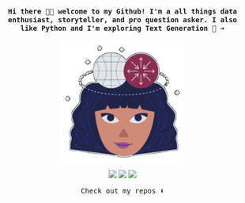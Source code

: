 <h4 align="center"><samp> Hi there 👋🏼 welcome to my Github! I'm a all things data enthusiast, storyteller, and pro question asker. I also like Python and I'm exploring Text Generation 🐍 ➿️ </samp></h4> 

<p align="center"> <img width="250" src="media_9000003.gif"> </p> 
<p align="center"> <a href= "https://instagram.com/insert.data"><img src="https://img.icons8.com/fluency-systems-regular/36/null/instagram-new--v1.png"/></a> <a href= "https://medium.com/@duygudgd"><img src="https://img.icons8.com/fluency-systems-filled/36/null/medium-logo.png"/></a> <a href= "https://ko-fi.com/yy_hacks"><img src="https://img.icons8.com/pastel-glyph/34/000000/like--v1.png"/></a> </p> 

<p align="center"><samp> Check out my repos ⬇️ </samp> </p>


